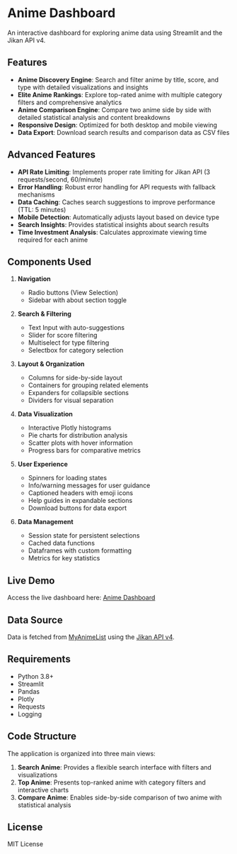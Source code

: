 # Anime Dashboard

An interactive dashboard for exploring anime data using Streamlit and the Jikan API v4.

## Features

- **Anime Discovery Engine**: Search and filter anime by title, score, and type with detailed visualizations and insights
- **Elite Anime Rankings**: Explore top-rated anime with multiple category filters and comprehensive analytics
- **Anime Comparison Engine**: Compare two anime side by side with detailed statistical analysis and content breakdowns
- **Responsive Design**: Optimized for both desktop and mobile viewing
- **Data Export**: Download search results and comparison data as CSV files

## Advanced Features

- **API Rate Limiting**: Implements proper rate limiting for Jikan API (3 requests/second, 60/minute)
- **Error Handling**: Robust error handling for API requests with fallback mechanisms
- **Data Caching**: Caches search suggestions to improve performance (TTL: 5 minutes)
- **Mobile Detection**: Automatically adjusts layout based on device type
- **Search Insights**: Provides statistical insights about search results
- **Time Investment Analysis**: Calculates approximate viewing time required for each anime

## Components Used

1. **Navigation**
   - Radio buttons (View Selection)
   - Sidebar with about section toggle

2. **Search & Filtering**
   - Text Input with auto-suggestions
   - Slider for score filtering
   - Multiselect for type filtering
   - Selectbox for category selection

3. **Layout & Organization**
   - Columns for side-by-side layout
   - Containers for grouping related elements
   - Expanders for collapsible sections
   - Dividers for visual separation

4. **Data Visualization**
   - Interactive Plotly histograms
   - Pie charts for distribution analysis
   - Scatter plots with hover information
   - Progress bars for comparative metrics

5. **User Experience**
   - Spinners for loading states
   - Info/warning messages for user guidance
   - Captioned headers with emoji icons
   - Help guides in expandable sections
   - Download buttons for data export

6. **Data Management**
   - Session state for persistent selections
   - Cached data functions
   - Dataframes with custom formatting
   - Metrics for key statistics

## Live Demo

Access the live dashboard here: [Anime Dashboard](https://ds29-day40-alfina-nurmayati-build-portofolio-with.streamlit.app)

## Data Source

Data is fetched from [MyAnimeList](https://myanimelist.net/) using the [Jikan API v4](https://docs.api.jikan.moe/).

## Requirements

- Python 3.8+
- Streamlit
- Pandas
- Plotly
- Requests
- Logging

## Code Structure

The application is organized into three main views:
1. **Search Anime**: Provides a flexible search interface with filters and visualizations
2. **Top Anime**: Presents top-ranked anime with category filters and interactive charts
3. **Compare Anime**: Enables side-by-side comparison of two anime with statistical analysis

## License

MIT License 